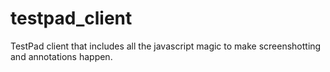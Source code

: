 # testpad_client
TestPad client that includes all the javascript magic to make screenshotting and annotations happen.
